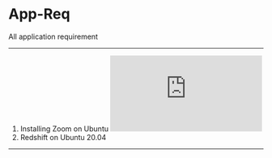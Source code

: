# App-Req
All application requirement
***
1. Installing Zoom on Ubuntu ![[read]](https://github.com/syaifulahdan/App-Req/blob/main/Standar-App/zoom-ubuntu-20-04.md)
2. Redshift on Ubuntu 20.04
***



